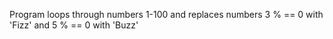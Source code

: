 Program loops through numbers 1-100 and replaces numbers 3 % == 0 with 'Fizz' and 5 % == 0 with 'Buzz'
